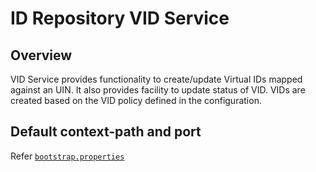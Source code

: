 # ID Repository VID Service

## Overview

VID Service provides functionality to create/update Virtual IDs mapped against an UIN. It also provides facility to update status of VID. VIDs are created based on the VID policy defined in the configuration.

## Default context-path and port
Refer [`bootstrap.properties`](src/main/resources/bootstrap.properties)